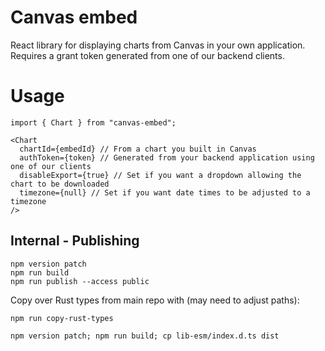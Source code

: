 # Canvas embed

React library for displaying charts from Canvas in your own application. Requires a grant token generated from one of our backend clients.

# Usage

```
import { Chart } from "canvas-embed";

<Chart
  chartId={embedId} // From a chart you built in Canvas
  authToken={token} // Generated from your backend application using one of our clients
  disableExport={true} // Set if you want a dropdown allowing the chart to be downloaded
  timezone={null} // Set if you want date times to be adjusted to a timezone
/>
```

## Internal - Publishing

```
npm version patch
npm run build
npm run publish --access public
```

Copy over Rust types from main repo with (may need to adjust paths):

```
npm run copy-rust-types
```

```
npm version patch; npm run build; cp lib-esm/index.d.ts dist
```
